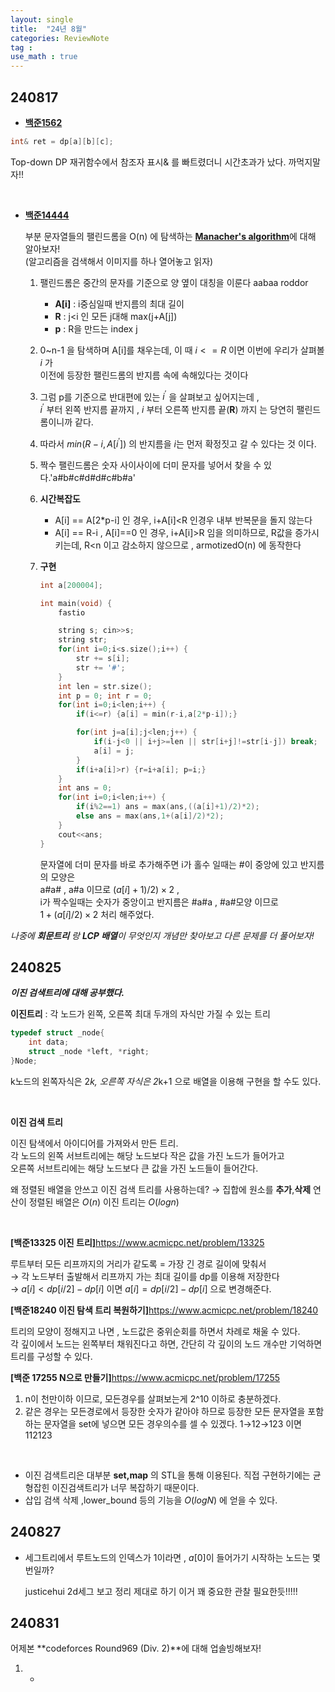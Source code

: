 ```yaml
---
layout: single
title:  "24년 8월"
categories: ReviewNote
tag : 
use_math : true
---
```


## 240817

* **[백준1562](https://www.acmicpc.net/problem/1562)**

```c++
int& ret = dp[a][b][c];
```

Top-down DP 재귀함수에서 참조자 표시& 를 빠트렸더니 시간초과가 났다.  까먹지말자!!

<br>

* [**백준14444**](https://www.acmicpc.net/problem/14444)

  부분 문자열들의 팰린드롬을 O(n) 에 탐색하는 [**Manacher's algorithm**](https://algospot.com/wiki/read/Manacher%27s_algorithm)에 대해 알아보자!   
  (알고리즘을 검색해서 이미지를 하나 열어놓고 읽자)
  
  1. 팰린드롬은 중간의 문자를 기준으로 양 옆이 대칭을 이룬다 aabaa  roddor  
     - **A[i]** : i중심일때 반지름의 최대 길이
     - **R**     : j<i 인 모든 j대해 max(j+A[j])
     - **p**     : R을 만드는 index j<br>
  
  2. 0~n-1 을 탐색하며 A[i]를 채우는데, 이 때 $i<=R$ 이면 이번에 우리가 살펴볼 $i$ 가  
     이전에 등장한 팰린드롬의 반지름 속에 속해있다는 것이다<br>
  
  3. 그럼 p를 기준으로 반대편에 있는 $i^{'}$  을 살펴보고 싶어지는데 ,   
     $i^{'}$ 부터 왼쪽 반지름 끝까지 , $i$ 부터 오른쪽 반지름 끝(**R**) 까지 는 당연히 팰린드롬이니까 같다.<br>
  
  4. 따라서  $min(R-i,A[i^{'}])$  의 반지름을 $i$는 먼저 확정짓고 갈 수 있다는 것 이다.<br>
  
  5. 짝수 팰린드롬은 숫자 사이사이에 더미 문자를 넣어서 찾을 수 있다.'a#b#c#d#d#c#b#a'
  
  6. **시간복잡도**
  
     * A[i] == A[2*p-i] 인 경우, i+A[i]<R  인경우 내부 반복문을 돌지 않는다
     * A[i] == R-i , A[i]==0 인 경우, i+A[i]>R 임을 의미하므로, R값을 증가시키는데, R<n 이고 감소하지 않으므로 , armotizedO(n) 에 동작한다
  
  7. **구현**
  
     ```c++
     int a[200004];
     
     int main(void) { 
         fastio
     
         string s; cin>>s;
         string str;
         for(int i=0;i<s.size();i++) {
             str += s[i];
             str += '#';
         }
         int len = str.size();
         int p = 0; int r = 0;
         for(int i=0;i<len;i++) {
             if(i<=r) {a[i] = min(r-i,a[2*p-i]);}
     
             for(int j=a[i];j<len;j++) {
                 if(i-j<0 || i+j>=len || str[i+j]!=str[i-j]) break;
                 a[i] = j;
             }
             if(i+a[i]>r) {r=i+a[i]; p=i;}
         }
         int ans = 0;
         for(int i=0;i<len;i++) {
             if(i%2==1) ans = max(ans,((a[i]+1)/2)*2);
             else ans = max(ans,1+(a[i]/2)*2);
         }
         cout<<ans;
     }
     ```
  
     문자열에 더미 문자를 바로 추가해주면 i가 홀수 일때는 \#이 중앙에 있고 반지름의 모양은  
     a#a# , a#a 이므로 $(a[i]+1)/2)\times2$ , <br> 
     i가 짝수일때는 숫자가 중앙이고 반지름은 #a#a , #a#모양 이므로  
     $1+(a[i]/2)\times2$ 처리 해주었다.

*나중에 **회문트리** 랑 **LCP 배열**이 무엇인지 개념만 찾아보고 다른 문제를 더 풀어보자!*

## 240825

***이진 검색트리에 대해 공부했다.***

**이진트리** : 각 노드가 왼쪽, 오른쪽 최대 두개의 자식만 가질 수 있는 트리

```c++
typedef struct _node{
    int data;
    struct _node *left, *right;
}Node;
```

k노드의 왼쪽자식은 2*k, 오른쪽 자식은 2*k+1 으로 배열을 이용해 구현을 할 수도 있다. 

<br>

**이진 검색 트리**

이진 탐색에서 아이디어를 가져와서 만든 트리.  
각 노드의 왼쪽 서브트리에는 해당 노드보다 작은 값을 가진 노드가 들어가고  
오른쪽 서브트리에는 해당 노드보다 큰 값을 가진 노드들이 들어간다.

왜 정렬된 배열을 안쓰고 이진 검색 트리를 사용하는데?
→ 집합에 원소를 **추가**,**삭제** 연산이 정렬된 배열은 $O(n)$  이진 트리는 $O(log n)$   

<br>

**[백준13325 이진 트리]**<https://www.acmicpc.net/problem/13325>

루트부터 모든 리프까지의 거리가 같도록 = 가장 긴 경로 길이에 맞춰서  
→ 각 노드부터 출발해서 리프까지 가는 최대 길이를 dp를 이용해 저장한다  
→ $a[i] < dp[i/2]-dp[i]$ 이면  $a[i] = dp[i/2]-dp[i]$ 으로 변경해준다.

**[백준18240 이진 탐색 트리 복원하기]**<https://www.acmicpc.net/problem/18240>

트리의 모양이 정해지고 나면 , 노드값은 중위순회를 하면서 차례로 채울 수 있다.  
각 깊이에서 노드는 왼쪽부터 채워진다고 하면, 간단히 각 깊이의 노드 개수만 기억하면 트리를 구성할 수 있다.

**[백준 17255 N으로 만들기]**<https://www.acmicpc.net/problem/17255>

1. n이 천만이하 이므로, 모든경우를 살펴보는게 2^10 이하로 충분하겠다.
2. 같은 경우는 모든경로에서 등장한 숫자가 같아야 하므로 등장한 모든 문자열을 포함하는 문자열을 set에 넣으면 모든 경우의수를 셀 수 있겠다. 1→12→123 이면 112123

<br>

* 이진 검색트리은 대부분 **set,map** 의 STL을  통해 이용된다. 직접 구현하기에는 균형잡힌 이진검색트리가 너무 복잡하기 때문이다.
* 삽입 검색 삭제 ,lower_bound 등의 기능을 $O(log N)$ 에 얻을 수 있다.

## 240827 

* 세그트리에서 루트노드의 인덱스가 1이라면 , $a[0]$이 들어가기 시작하는 노드는 몇 번일까?

  justicehui 2d세그 보고 정리 제대로 하기 이거 꽤 중요한 관찰 필요한듯!!!!!



## 240831

어제본 **codeforces Round969 (Div. 2)**에 대해 업솔빙해보자!

1. * 
